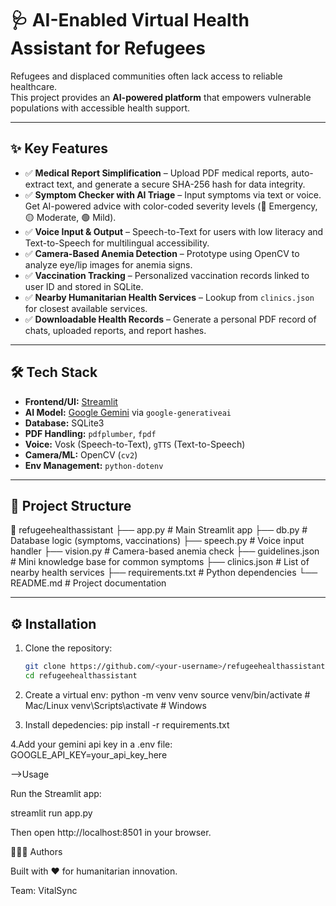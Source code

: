 # 🩺 AI-Enabled Virtual Health Assistant for Refugees

Refugees and displaced communities often lack access to reliable healthcare.  
This project provides an **AI-powered platform** that empowers vulnerable populations with accessible health support.  

---

## ✨ Key Features

- ✅ **Medical Report Simplification** – Upload PDF medical reports, auto-extract text, and generate a secure SHA-256 hash for data integrity.  
- ✅ **Symptom Checker with AI Triage** – Input symptoms via text or voice. Get AI-powered advice with color-coded severity levels (🔴 Emergency, 🟡 Moderate, 🟢 Mild).  
- ✅ **Voice Input & Output** – Speech-to-Text for users with low literacy and Text-to-Speech for multilingual accessibility.  
- ✅ **Camera-Based Anemia Detection** – Prototype using OpenCV to analyze eye/lip images for anemia signs.  
- ✅ **Vaccination Tracking** – Personalized vaccination records linked to user ID and stored in SQLite.  
- ✅ **Nearby Humanitarian Health Services** – Lookup from `clinics.json` for closest available services.  
- ✅ **Downloadable Health Records** – Generate a personal PDF record of chats, uploaded reports, and report hashes.  

---

## 🛠️ Tech Stack

- **Frontend/UI:** [Streamlit](https://streamlit.io/)  
- **AI Model:** [Google Gemini](https://ai.google.dev/) via `google-generativeai`  
- **Database:** SQLite3  
- **PDF Handling:** `pdfplumber`, `fpdf`  
- **Voice:** Vosk (Speech-to-Text), `gTTS` (Text-to-Speech)  
- **Camera/ML:** OpenCV (`cv2`)  
- **Env Management:** `python-dotenv`  

---

## 📂 Project Structure

📁 refugeehealthassistant
├── app.py # Main Streamlit app
├── db.py # Database logic (symptoms, vaccinations)
├── speech.py # Voice input handler
├── vision.py # Camera-based anemia check
├── guidelines.json # Mini knowledge base for common symptoms
├── clinics.json # List of nearby health services
├── requirements.txt # Python dependencies
└── README.md # Project documentation


---

## ⚙️ Installation

1. Clone the repository:
   ```bash
   git clone https://github.com/<your-username>/refugeehealthassistant.git
   cd refugeehealthassistant
2. Create a virtual env:
   python -m venv venv
   source venv/bin/activate   # Mac/Linux
   venv\Scripts\activate      # Windows
   
3. Install depedencies:
    pip install -r requirements.txt

4.Add your gemini api key in a .env file:
  GOOGLE_API_KEY=your_api_key_here

-->Usage

  Run the Streamlit app:

  streamlit run app.py


  Then open http://localhost:8501
  in your browser.


👨‍👩‍👧 Authors

Built with ❤️ for humanitarian innovation.

Team: VitalSync
